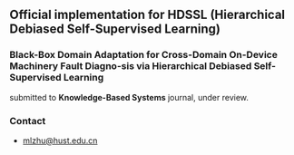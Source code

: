 ## Official implementation for **HDSSL** (Hierarchical Debiased Self-Supervised Learning)

### **Black-Box Domain Adaptation for Cross-Domain On-Device Machinery Fault Diagno-sis via Hierarchical Debiased Self-Supervised Learning**
submitted to **Knowledge-Based Systems** journal, under review.  

### Contact
* [mlzhu@hust.edu.cn](mailto:mlzhu@hust.edu.cn)
